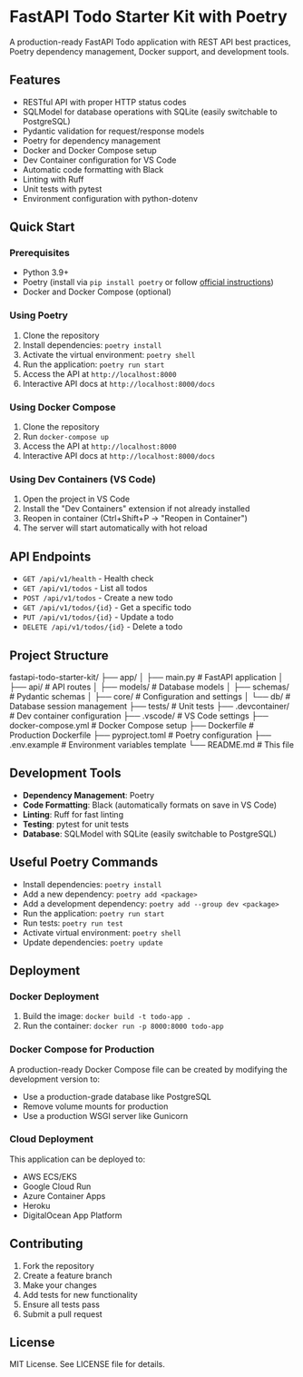 # FastAPI Todo Starter Kit with Poetry

A production-ready FastAPI Todo application with REST API best practices, Poetry dependency management, Docker support, and development tools.

## Features

- RESTful API with proper HTTP status codes
- SQLModel for database operations with SQLite (easily switchable to PostgreSQL)
- Pydantic validation for request/response models
- Poetry for dependency management
- Docker and Docker Compose setup
- Dev Container configuration for VS Code
- Automatic code formatting with Black
- Linting with Ruff
- Unit tests with pytest
- Environment configuration with python-dotenv

## Quick Start

### Prerequisites

- Python 3.9+
- Poetry (install via `pip install poetry` or follow [official instructions](https://python-poetry.org/docs/#installation))
- Docker and Docker Compose (optional)

### Using Poetry

1. Clone the repository
2. Install dependencies: `poetry install`
3. Activate the virtual environment: `poetry shell`
4. Run the application: `poetry run start`
5. Access the API at `http://localhost:8000`
6. Interactive API docs at `http://localhost:8000/docs`

### Using Docker Compose

1. Clone the repository
2. Run `docker-compose up`
3. Access the API at `http://localhost:8000`
4. Interactive API docs at `http://localhost:8000/docs`

### Using Dev Containers (VS Code)

1. Open the project in VS Code
2. Install the "Dev Containers" extension if not already installed
3. Reopen in container (Ctrl+Shift+P → "Reopen in Container")
4. The server will start automatically with hot reload

## API Endpoints

- `GET /api/v1/health` - Health check
- `GET /api/v1/todos` - List all todos
- `POST /api/v1/todos` - Create a new todo
- `GET /api/v1/todos/{id}` - Get a specific todo
- `PUT /api/v1/todos/{id}` - Update a todo
- `DELETE /api/v1/todos/{id}` - Delete a todo

## Project Structure
fastapi-todo-starter-kit/
├── app/
│ ├── main.py # FastAPI application
│ ├── api/ # API routes
│ ├── models/ # Database models
│ ├── schemas/ # Pydantic schemas
│ ├── core/ # Configuration and settings
│ └── db/ # Database session management
├── tests/ # Unit tests
├── .devcontainer/ # Dev container configuration
├── .vscode/ # VS Code settings
├── docker-compose.yml # Docker Compose setup
├── Dockerfile # Production Dockerfile
├── pyproject.toml # Poetry configuration
├── .env.example # Environment variables template
└── README.md # This file


## Development Tools

- **Dependency Management**: Poetry
- **Code Formatting**: Black (automatically formats on save in VS Code)
- **Linting**: Ruff for fast linting
- **Testing**: pytest for unit tests
- **Database**: SQLModel with SQLite (easily switchable to PostgreSQL)

## Useful Poetry Commands

- Install dependencies: `poetry install`
- Add a new dependency: `poetry add <package>`
- Add a development dependency: `poetry add --group dev <package>`
- Run the application: `poetry run start`
- Run tests: `poetry run test`
- Activate virtual environment: `poetry shell`
- Update dependencies: `poetry update`

## Deployment

### Docker Deployment

1. Build the image: `docker build -t todo-app .`
2. Run the container: `docker run -p 8000:8000 todo-app`

### Docker Compose for Production

A production-ready Docker Compose file can be created by modifying the development version to:
- Use a production-grade database like PostgreSQL
- Remove volume mounts for production
- Use a production WSGI server like Gunicorn

### Cloud Deployment

This application can be deployed to:
- AWS ECS/EKS
- Google Cloud Run
- Azure Container Apps
- Heroku
- DigitalOcean App Platform

## Contributing

1. Fork the repository
2. Create a feature branch
3. Make your changes
4. Add tests for new functionality
5. Ensure all tests pass
6. Submit a pull request

## License

MIT License. See LICENSE file for details.